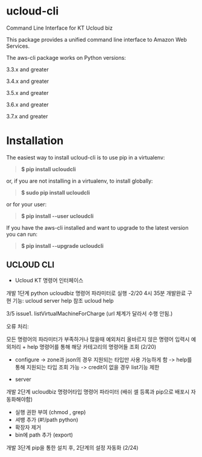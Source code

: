 # ucloud-cli
Command Line Interface for KT Ucloud biz

This package provides a unified command line interface to Amazon Web Services.

The aws-cli package works on Python versions:

3.3.x and greater

3.4.x and greater

3.5.x and greater

3.6.x and greater

3.7.x and greater

# Installation 

The easiest way to install ucloud-cli is to use pip in a virtualenv: <br /> 

> <strong> $ pip install ucloudcli </strong> <br /> 

or, if you are not installing in a virtualenv, to install globally: <br /> 

> <strong> $ sudo pip install ucloudcli </strong> <br /> 

or for your user: <br />

> <strong> $ pip install --user ucloudcli </strong> <br /> 

If you have the aws-cli installed and want to upgrade to the latest version you can run: <br />

> <strong> $ pip install --upgrade ucloudcli </strong> 





## UCLOUD CLI
- Ucloud KT 명령어 인터페이스

개발 1단계  python ucloudbiz 명령어 파라미터로 실행
-2/20 4시 35분 개발완료
구현 기능:  ucloud server help 참조
          ucloud help


3/5 issue1. listVirtualMachineForCharge (url 체계가 달라서 수행 안됨.)


오류 처리: 

모든 명령어의 파라미터가 부족하거나 많을때 예외처리
올바르지 않은 명령어 입력시 예외처리 + help 명령어를 통해 해당 카테고리의 명령어들 조회 (2/20)

- configure
-> zone과 json의 경우 지원되는 타입만 사용 가능하게 함
-> help를 통해 지원되는 타입 조회 가능
-> credit이 없을 경우 list기능 제한

- server




개발 2단계   ucloudbiz 명령어타입 명령어 파라미터 (배쉬 셀  등록과 pip으로 배포시 자동화해야함)
- 실행 권한 부여   (chmod , grep)
- 셔뱅 추가 (#!/path   python)
- 확장자 제거 
- bin에 path 추가   (export)


개발 3단계  pip을 통한 설치 후, 2단계의 설정 자동화 (2/24)
